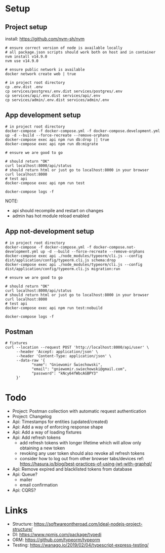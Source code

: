 # Setup

## Project setup

install: https://github.com/nvm-sh/nvm

```shell script
# ensure correct version of node is available locally
# all package.json scripts should work both on host and in container 
nvm install v14.9.0
nvm use v14.9.0

# ensure public network is available
docker network create web | true

# in project root directory
cp .env.dist .env
cp services/postgres/.env.dist services/postgres/.env
cp services/api/.env.dist services/api/.env
cp services/admin/.env.dist services/admin/.env
```

## App development setup

```shell script
# in project root directory
docker-compose -f docker-compose.yml -f docker-compose.development.yml up -d --build --force-recreate --remove-orphans
docker-compose exec api npm run db:drop || true
docker-compose exec api npm run db:migrate

# ensure we are good to go

# should return "OK" 
curl localhost:8000/api/status
# should return html or just go to localhost:8000 in your browser   
curl localhost:8000
# test api
docker-compose exec api npm run test

docker-compose logs -f

```

NOTE:
- api should recompile and restart on changes
- admin has hot module reload enabled 

## App not-development setup
 
```shell script
# in project root directory
docker-compose -f docker-compose.yml -f docker-compose.not-development.yml up -d --build --force-recreate --remove-orphans
docker-compose exec api ./node_modules/typeorm/cli.js --config dist/application/config/typeorm.cli.js schema:drop
docker-compose exec api ./node_modules/typeorm/cli.js --config dist/application/config/typeorm.cli.js migration:run

# ensure we are good to go

# should return "OK" 
curl localhost:8000/api/status
# should return html or just go to localhost:8000 in your browser   
curl localhost:8000
# test api
docker-compose exec api npm run test:nobuild

docker-compose logs -f
```

## Postman

```
# fixtures
curl --location --request POST 'http://localhost:8000/api/user' \
     --header 'Accept: application/json' \
     --header 'Content-Type: application/json' \
     --data-raw '{
            "name": "Gniewomir Świechowski",
            "email": "gniewomir.swiechowski@gmail.com",
            "password": "kNcy64fWbcAGBPY3"
     }'
```

# Todo
* Project: Postman collection with automatic request authentication
* Project: Changelog
* Api: Timestamps for entities (updated/created)
* Api: Add a way of enforcing response shape
* Api: Add a way of loading fixtures
* Api: Add refresh tokens 
    * add refresh tokens with longer lifetime which will allow only obtaining a new token
    * revoking any user token should also revoke all refresh tokens
    * consider how to log out from other browser tabs/devices ref: https://hasura.io/blog/best-practices-of-using-jwt-with-graphql/
* Api: Remove expired and blacklisted tokens from database
* Api: Queue?
    * mailer
    * email confirmation
* Api: CQRS?

# Links
* Structure: https://softwareontheroad.com/ideal-nodejs-project-structure/
* DI: https://www.npmjs.com/package/typedi
* ORM: https://github.com/typeorm/typeorm
* Testing: https://wanago.io/2019/02/04/typescript-express-testing/
